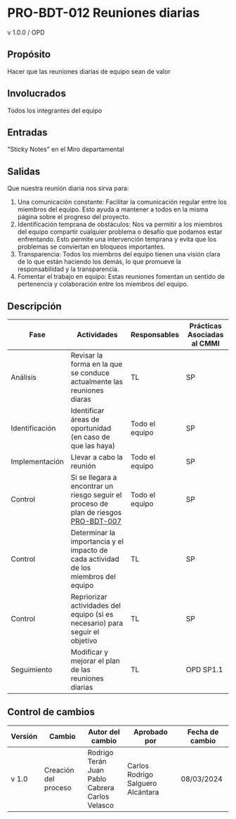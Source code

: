 # PRO-BDT-012 Reuniones diarias

v 1.0.0 / OPD

## Propósito

Hacer que las reuniones diarias de equipo sean de valor

## Involucrados

Todos los integrantes del equipo

## Entradas

"Sticky Notes" en el Miro departamental

## Salidas

Que nuestra reunión diaria nos sirva para:

1. Una comunicación constante: Facilitar la comunicación regular entre los miembros del equipo. Esto ayuda a mantener a todos en la misma página sobre el progreso del proyecto.
2. Identificación temprana de obstáculos: Nos va permitir a los miembros del equipo compartir cualquier problema o desafío que podamos estar enfrentando. Esto permite una intervención temprana y evita que los problemas se conviertan en bloqueos importantes.
3. Transparencia: Todos los miembros del equipo tienen una visión clara de lo que están haciendo los demás, lo que promueve la responsabilidad y la transparencia.
4. Fomentar el trabajo en equipo: Estas reuniones fomentan un sentido de pertenencia y colaboración entre los miembros del equipo.

## Descripción

| Fase | Actividades | Responsables | Prácticas Asociadas al CMMI |
| ---- | ----------- | -------------| --------------------------- |
| Análisis | Revisar la forma en la que se conduce actualmente las reuniones diaras | TL | SP |
| Identificación | Identificar áreas de oportunidad (en caso de que las haya) | Todo el equipo | SP |
| Implementación | Llevar a cabo la reunión | Todo el equipo | SP |
| Control | Si se llegara a encontrar un riesgo seguir el proceso de plan de riesgos [PRO-BDT-007](https://black-dot-2024.github.io/docs/procesos/pro-bdt-007) | Todo el equipo | SP |
| Control | Determinar la importancia y el impacto de cada actividad de los miembros del equipo | TL | SP |
| Control | Repriorizar actividades del equipo (si es necesario) para seguir el objetivo  | TL | SP |
| Seguimiento | Modificar y mejorar el plan de las reuniones diarias | TL | OPD SP1.1 |

## Control de cambios

| Versión | Cambio | Autor del cambio | Aprobado por | Fecha de cambio |
| ------- | ------ | ---------------- | ------------ | --------------- |
| v 1.0 | Creación del proceso | Rodrigo Terán <br/> Juan Pablo Cabrera <br/> Carlos Velasco | Carlos Rodrigo Salguero Alcántara | 08/03/2024 |